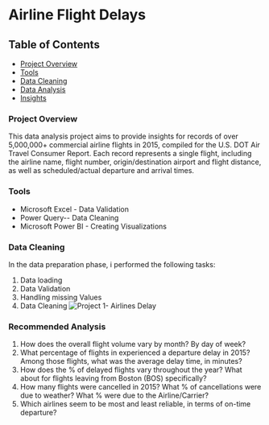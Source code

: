 # Airline Flight Delays

## Table of Contents

- [Project Overview](#project-overview)
- [Tools](#tools)
- [Data Cleaning](#data-cleaning)
- [Data Analysis](#data-analysis)
- [Insights](#insights)
### Project Overview

This data analysis project aims to provide insights for records of over 5,000,000+ commercial airline flights in 2015, compiled for the U.S. DOT
Air Travel Consumer Report. Each record represents a single flight, including the airline name, flight number, origin/destination airport and flight distance, as well as
scheduled/actual departure and arrival times.

### Tools 
- Microsoft Excel - Data Validation
- Power Query-- Data Cleaning
- Microsoft Power BI - Creating Visualizations

### Data Cleaning
In the data preparation phase, i performed the following tasks:
1. Data loading
2. Data Validation
3. Handling missing Values
4. Data Cleaning
![Project 1- Airlines Delay](https://github.com/Yakdam-Datanalyst/Airline-Flight-Delay/assets/150525531/35ef11cc-6325-4b56-8d79-c9e5393f75c8)
### Recommended Analysis
1. How does the overall flight volume vary by month? By day of week?
2. What percentage of flights in experienced a departure delay in 2015? Among
those flights, what was the average delay time, in minutes?
3. How does the % of delayed flights vary throughout the year? What about for
flights leaving from Boston (BOS) specifically?
4. How many flights were cancelled in 2015? What % of cancellations were due to
weather? What % were due to the Airline/Carrier?
5. Which airlines seem to be most and least reliable, in terms of on-time departure?
